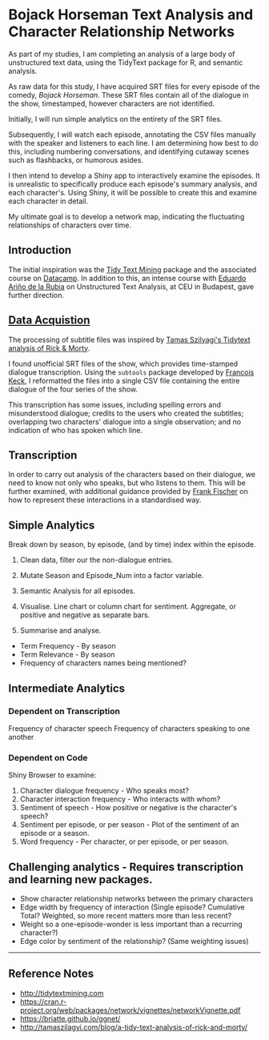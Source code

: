 # Bojack Horseman Text Analysis and Character Relationship Networks

As part of my studies, I am completing an analysis of a large body of unstructured text data, using the TidyText package for R, and semantic analysis.

As raw data for this study, I have acquired SRT files for every episode of the comedy, _Bojack Horseman_.
These SRT files contain all of the dialogue in the show, timestamped, however characters are not identified.

Initially, I will run simple analytics on the entirety of the SRT files.

Subsequently, I will watch each episode, annotating the CSV files manually with the speaker and listeners to each line.
I am determining how best to do this, including numbering conversations, and identifying cutaway scenes such as flashbacks, or humorous asides.

I then intend to develop a Shiny app to interactively examine the episodes. It is unrealistic to specifically produce each episode's summary analysis, and each character's. Using Shiny, it will be possible to create this and examine each character in detail.

My ultimate goal is to develop a network map, indicating the fluctuating relationships of characters over time.


## Introduction

The initial inspiration was the [Tidy Text Mining](https://www.tidytextmining.com/tidytext.html) package and the associated course on [Datacamp](https://www.datacamp.com/courses/sentiment-analysis-in-r-the-tidy-way). In addition to this, an intense course with [Eduardo Ariño de la Rubia](https://github.com/earino) on Unstructured Text Analysis, at CEU in Budapest, gave further direction.

## [Data Acquistion](../Data_Import.html)

The processing of subtitle files was inspired by [Tamas Szilyagi's Tidytext analysis of Rick & Morty](http://tamaszilagyi.com/blog/a-tidy-text-analysis-of-rick-and-morty/).

I found unofficial SRT files of the show, which provides time-stamped dialogue transcription. Using the `subtools` package developed by [Francois Keck](https://github.com/fkeck/subtools), I reformatted the files into a single CSV file containing the entire dialogue of the four series of the show.

This transcription has some issues, including spelling errors and misunderstood dialogue; credits to the users who created the subtitles; overlapping two characters' dialogue into a single observation; and no indication of who has spoken which line.

## Transcription

In order to carry out analysis of the characters based on their dialogue, we need to know not only who speaks, but who listens to them. This will be further examined, with additional guidance provided by [Frank Fischer](https://github.com/lehkost) on how to represent these interactions in a standardised way.

## Simple Analytics
Break down by season, by episode, (and by time) index within the episode.

1. Clean data, filter our the non-dialogue entries.

2. Mutate Season and Episode_Num into a factor variable.

3. Semantic Analysis for all episodes.

4. Visualise. Line chart or column chart for sentiment. Aggregate, or positive and negative as separate bars.

5. Summarise and analyse.

* Term Frequency - By season
* Term Relevance - By season
* Frequency of characters names being mentioned?

## Intermediate Analytics

### Dependent on Transcription

Frequency of character speech
Frequency of characters speaking to one another


### Dependent on Code

Shiny Browser to examine:

1. Character dialogue frequency - Who speaks most?
2. Character interaction frequency - Who interacts with whom?
3. Sentiment of speech - How positive or negative is the character's speech?
4. Sentiment per episode, or per season - Plot of the sentiment of an episode or a season.
5. Word frequency - Per character, or per episode, or per season.

## Challenging analytics - Requires transcription and learning new packages.

* Show character relationship networks between the primary characters
* Edge width by frequency of interaction (Single episode? Cumulative Total? Weighted, so more recent matters more than less recent?
* Weight so a one-episode-wonder is less important than a recurring character?)
* Edge color by sentiment of the relationship? (Same weighting issues)


---

## Reference Notes

* http://tidytextmining.com
* https://cran.r-project.org/web/packages/network/vignettes/networkVignette.pdf
* https://briatte.github.io/ggnet/
* http://tamaszilagyi.com/blog/a-tidy-text-analysis-of-rick-and-morty/

